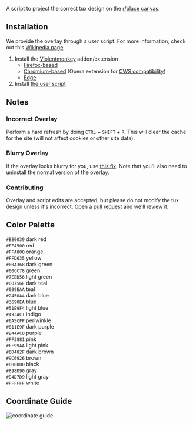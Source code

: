 A script to project the correct tux design on the [r/place canvas](https://new.reddit.com/r/place/).

## Installation
We provide the overlay through a user script. For more information, check out this [Wikipedia page](https://wikipedia.org/wiki/Userscript).
1. Install the [Violentmonkey](https://violentmonkey.github.io/) addon/extension
    - [Firefox-based](https://addons.mozilla.org/addon/violentmonkey)
    - [Chromium-based](https://chrome.google.com/webstore/detail/jinjaccalgkegednnccohejagnlnfdag) (Opera extension for [CWS compatibility](https://addons.opera.com/extensions/details/install-chrome-extensions/))
    - [Edge](https://microsoftedge.microsoft.com/addons/detail/violentmonkey/eeagobfjdenkkddmbclomhiblgggliao)
3. Install [the user script](https://r-placetux.github.io/place_tux/userscript.user.js)

## Notes
### Incorrect Overlay
Perform a hard refresh by doing `CTRL` + `SHIFT` + `R`. This will clear the cache for the site (will not affect cookies or other site data).

### Blurry Overlay
If the overlay looks blurry for you, use [this fix](https://r-placetux.github.io/place_tux/userscript-blurfix.user.js). Note that you'll also need to uninstall the normal version of the overlay.

### Contributing
Overlay and script edits are accepted, but please do not modify the tux design unless it's incorrect. Open a [pull request](https://github.com/r-PlaceTux/overlay/compare) and we'll review it.

## Color Palette
`#BE0039` dark red  
`#FF4500` red  
`#FFA800` orange  
`#FFD635` yellow  
`#00A368` dark green  
`#00CC78` green  
`#7EED56` light green  
`#00756F` dark teal  
`#009EAA` teal  
`#2450A4` dark blue  
`#3690EA` blue  
`#51E9F4` light blue  
`#493AC1` indigo  
`#6A5CFF` periwinkle  
`#811E9F` dark purple  
`#B44AC0` purple  
`#FF3881` pink  
`#FF99AA` light pink  
`#6D482F` dark brown  
`#9C6926` brown  
`#000000` black  
`#898D90` gray  
`#D4D7D9` light gray  
`#FFFFFF` white

## Coordinate Guide
![coordinate guide](https://raw.githubusercontent.com/r-PlaceTux/place_tux/main/tuxcoords.png)
